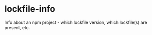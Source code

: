 # lockfile-info
Info about an npm project - which lockfile version, which lockfile(s) are present, etc.
